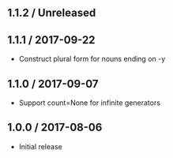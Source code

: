 ## 1.1.2 / Unreleased

## 1.1.1 / 2017-09-22

* Construct plural form for nouns ending on -y 

## 1.1.0 / 2017-09-07

* Support count=None for infinite generators

## 1.0.0 / 2017-08-06

* Initial release
